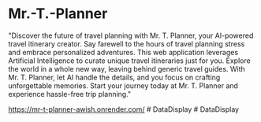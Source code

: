 # Mr.-T.-Planner

"Discover the future of travel planning with Mr. T. Planner, your AI-powered travel itinerary creator. Say farewell to the hours of travel planning stress and embrace personalized adventures. This web application leverages Artificial Intelligence to curate unique travel itineraries just for you. Explore the world in a whole new way, leaving behind generic travel guides. With Mr. T. Planner, let AI handle the details, and you focus on crafting unforgettable memories. Start your journey today at Mr. T. Planner and experience hassle-free trip planning."

https://mr-t-planner-awish.onrender.com/
#   D a t a D i s p l a y  
 #   D a t a D i s p l a y  
 
